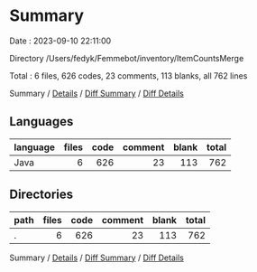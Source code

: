 # Summary

Date : 2023-09-10 22:11:00

Directory /Users/fedyk/Femmebot/inventory/ItemCountsMerge

Total : 6 files,  626 codes, 23 comments, 113 blanks, all 762 lines

Summary / [Details](details.md) / [Diff Summary](diff.md) / [Diff Details](diff-details.md)

## Languages
| language | files | code | comment | blank | total |
| :--- | ---: | ---: | ---: | ---: | ---: |
| Java | 6 | 626 | 23 | 113 | 762 |

## Directories
| path | files | code | comment | blank | total |
| :--- | ---: | ---: | ---: | ---: | ---: |
| . | 6 | 626 | 23 | 113 | 762 |

Summary / [Details](details.md) / [Diff Summary](diff.md) / [Diff Details](diff-details.md)